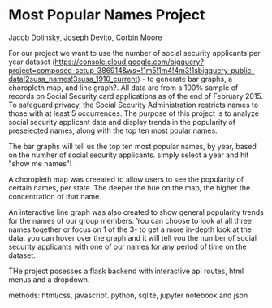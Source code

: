 # Most Popular Names Project
Jacob Dolinsky, Joseph Devito, Corbin Moore

For our project we want to use the number of social security applicants per year dataset (https://console.cloud.google.com/bigquery?project=composed-setup-386914&ws=!1m5!1m4!4m3!1sbigquery-public-data!2susa_names!3susa_1910_current) -  to generate bar graphs, a choropleth map, and line graph?.  All data are from a 100% sample of records on Social Security card applications as of the end of February 2015.  
To safeguard privacy, the Social Security Administration restricts names to those with at least 5 occurrences. 
The purpose of this project is to analyze social security applicant data and display trends in the popularity of preselected names, along with the top ten most poular names.

The bar graphs will tell us the top ten most popular names, by year, based on the numher of social security applicants. simply select a year and hit "show me names"!

A choropleth map was creeated to allow users to see the popularity of certain names, per state. The deeper the hue on the map, the higher the concentration of that name. 

An interactive line graph was also created to show general popularity trends for the names of our group members. You can choose to look at all three names together or focus on 1 of the 3- to get a more in-depth look at the data. you can hover over the graph and it will tell you the number of social security applicants with one of our names for any period of time on the dataset. 

THe project posesses a flask backend with interactive api routes, html menus and a dropdown. 

methods: html/css, javascript. python, sqlite, jupyter notebook and json
